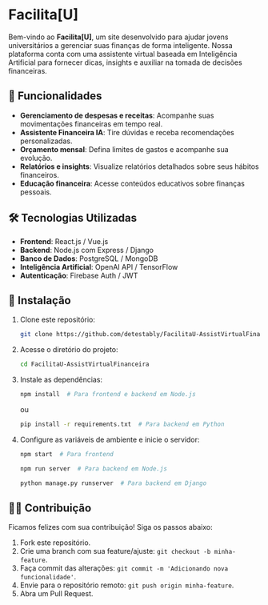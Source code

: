 # Facilita[U]

Bem-vindo ao **Facilita[U]**, um site desenvolvido para ajudar jovens universitários a gerenciar suas finanças de forma inteligente. Nossa plataforma conta com uma assistente virtual baseada em Inteligência Artificial para fornecer dicas, insights e auxiliar na tomada de decisões financeiras.

## 🌟 Funcionalidades
- **Gerenciamento de despesas e receitas**: Acompanhe suas movimentações financeiras em tempo real.
- **Assistente Financeira IA**: Tire dúvidas e receba recomendações personalizadas.
- **Orçamento mensal**: Defina limites de gastos e acompanhe sua evolução.
- **Relatórios e insights**: Visualize relatórios detalhados sobre seus hábitos financeiros.
- **Educação financeira**: Acesse conteúdos educativos sobre finanças pessoais.

## 🛠️ Tecnologias Utilizadas
- **Frontend**: React.js / Vue.js
- **Backend**: Node.js com Express / Django
- **Banco de Dados**: PostgreSQL / MongoDB
- **Inteligência Artificial**: OpenAI API / TensorFlow
- **Autenticação**: Firebase Auth / JWT

## 📝 Instalação
1. Clone este repositório:
   ```bash
   git clone https://github.com/detestably/FacilitaU-AssistVirtualFinanceira
   ```
2. Acesse o diretório do projeto:
   ```bash
   cd FacilitaU-AssistVirtualFinanceira
   ```
3. Instale as dependências:
   ```bash
   npm install  # Para frontend e backend em Node.js
   ```
   ou
   ```bash
   pip install -r requirements.txt  # Para backend em Python
   ```
4. Configure as variáveis de ambiente e inicie o servidor:
   ```bash
   npm start  # Para frontend
   ```
   ```bash
   npm run server  # Para backend em Node.js
   ```
   ```bash
   python manage.py runserver  # Para backend em Django
   ```

## 👨‍💼 Contribuição
Ficamos felizes com sua contribuição! Siga os passos abaixo:
1. Fork este repositório.
2. Crie uma branch com sua feature/ajuste: `git checkout -b minha-feature`.
3. Faça commit das alterações: `git commit -m 'Adicionando nova funcionalidade'`.
4. Envie para o repositório remoto: `git push origin minha-feature`.
5. Abra um Pull Request.

